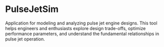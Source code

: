 # PulseJetSim
Application for modeling and analyzing pulse jet engine designs. This tool helps engineers and enthusiasts explore design trade-offs, optimize performance parameters, and understand the fundamental relationships in pulse jet operation.
